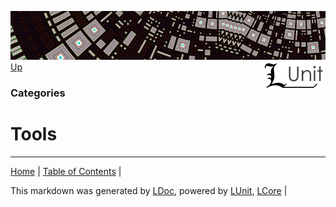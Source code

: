 ![](../Content/LUnit-banner-small.png "")
[<img align="right" src="../Content/LUnit-logo-small.png">](../../README.md)
[Up](Categories.md)
### Categories
# Tools
---

[Home](../../README.md) | [Table of Contents](../../TableOfContents.md) | 


This markdown was generated by [LDoc](https://github.com/CodeSingularity/LDoc), powered by [LUnit](https://github.com/CodeSingularity/LUnit), [LCore](https://github.com/CodeSingularity/LCore) | 

